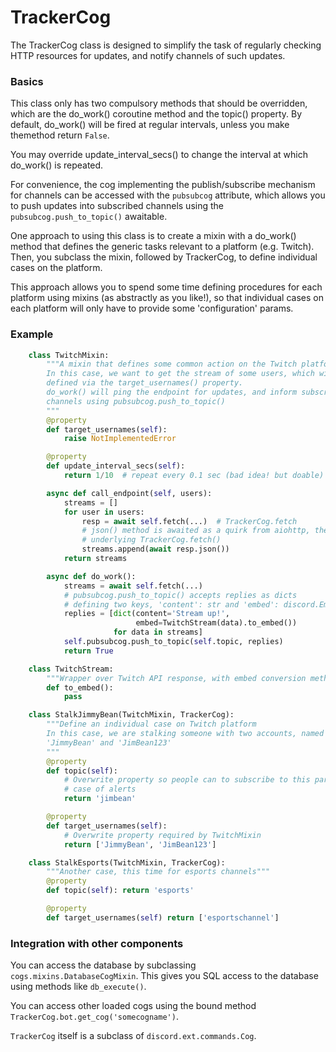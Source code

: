 # TrackerCog

The TrackerCog class is designed to simplify the task of regularly checking
HTTP resources for updates, and notify channels of such updates.

### Basics

This class only has two compulsory methods that should be overridden, which
are the do_work() coroutine method and the topic() property. By default,
do_work() will be fired at regular intervals, unless you make themethod return
`False`.

You may override update_interval_secs() to change the interval at which
do_work() is repeated.

For convenience, the cog implementing the publish/subscribe mechanism for
channels can be accessed with the `pubsubcog` attribute, which allows you to
push updates into subscribed channels using the `pubsubcog.push_to_topic()`
awaitable.

One approach to using this class is to create a mixin with a do_work() method
that defines the generic tasks relevant to a platform (e.g. Twitch).
Then, you subclass the mixin, followed by TrackerCog, to define individual
cases on the platform.

This approach allows you to spend some time defining procedures for each
platform using mixins (as abstractly as you like!), so that individual cases
on each platform will only have to provide some 'configuration' params.

### Example

```python
    class TwitchMixin:
        """A mixin that defines some common action on the Twitch platform
        In this case, we want to get the stream of some users, which will be
        defined via the target_usernames() property.
        do_work() will ping the endpoint for updates, and inform subscribed
        channels using pubsubcog.push_to_topic()
        """
        @property
        def target_usernames(self):
            raise NotImplementedError

        @property
        def update_interval_secs(self):
            return 1/10  # repeat every 0.1 sec (bad idea! but doable)

        async def call_endpoint(self, users):
            streams = []
            for user in users:
                resp = await self.fetch(...)  # TrackerCog.fetch
                # json() method is awaited as a quirk from aiohttp, the API
                # underlying TrackerCog.fetch()
                streams.append(await resp.json())
            return streams

        async def do_work():
            streams = await self.fetch(...)
            # pubsubcog.push_to_topic() accepts replies as dicts
            # defining two keys, 'content': str and 'embed': discord.Embed
            replies = [dict(content='Stream up!',
                            embed=TwitchStream(data).to_embed())
                       for data in streams]
            self.pubsubcog.push_to_topic(self.topic, replies)
            return True

    class TwitchStream:
        """Wrapper over Twitch API response, with embed conversion method"""
        def to_embed():
            pass

    class StalkJimmyBean(TwitchMixin, TrackerCog):
        """Define an individual case on Twitch platform
        In this case, we are stalking someone with two accounts, named
        'JimmyBean' and 'JimBean123'
        """
        @property
        def topic(self):
            # Overwrite property so people can to subscribe to this particular
            # case of alerts
            return 'jimbean'

        @property
        def target_usernames(self):
            # Overwrite property required by TwitchMixin
            return ['JimmyBean', 'JimBean123']

    class StalkEsports(TwitchMixin, TrackerCog):
        """Another case, this time for esports channels"""
        @property
        def topic(self): return 'esports'

        @property
        def target_usernames(self) return ['esportschannel']
```

### Integration with other components
You can access the database by subclassing `cogs.mixins.DatabaseCogMixin`.
This gives you SQL access to the database using methods like `db_execute()`.

You can access other loaded cogs using the bound method
`TrackerCog.bot.get_cog('somecogname')`.

`TrackerCog` itself is a subclass of `discord.ext.commands.Cog`.
